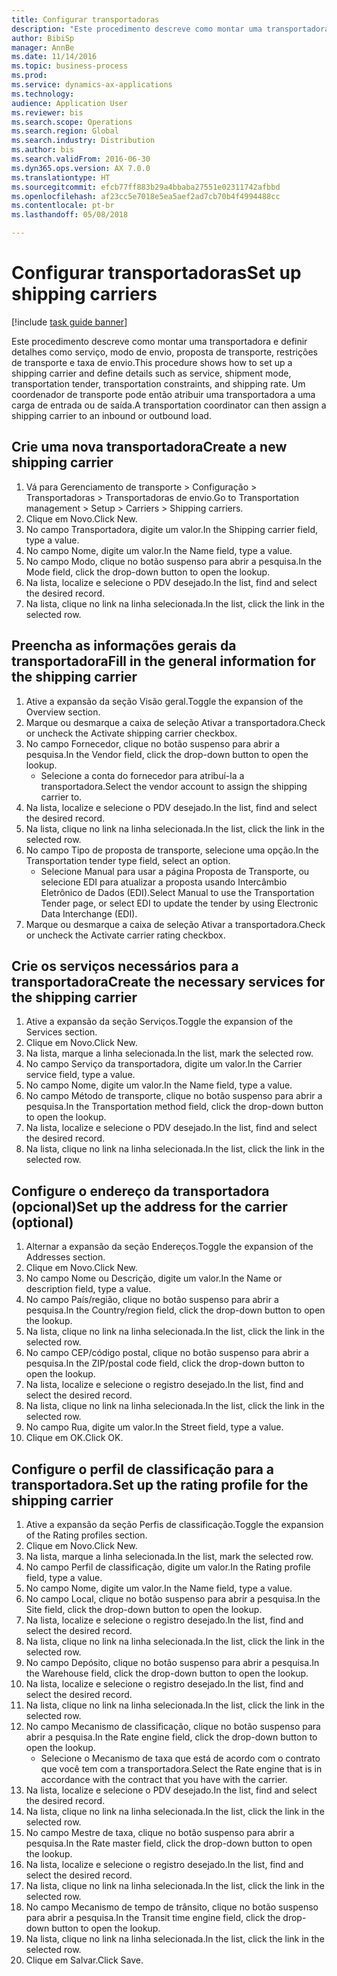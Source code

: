 ```yaml
--- 
title: Configurar transportadoras
description: "Este procedimento descreve como montar uma transportadora e definir detalhes como serviço, modo de envio, proposta de transporte, restrições de transporte e taxa de envio."
author: BibiSp
manager: AnnBe
ms.date: 11/14/2016
ms.topic: business-process
ms.prod: 
ms.service: dynamics-ax-applications
ms.technology: 
audience: Application User
ms.reviewer: bis
ms.search.scope: Operations
ms.search.region: Global
ms.search.industry: Distribution
ms.author: bis
ms.search.validFrom: 2016-06-30
ms.dyn365.ops.version: AX 7.0.0
ms.translationtype: HT
ms.sourcegitcommit: efcb77ff883b29a4bbaba27551e02311742afbbd
ms.openlocfilehash: af23cc5e7018e5ea5aef2ad7cb70b4f4994488cc
ms.contentlocale: pt-br
ms.lasthandoff: 05/08/2018

---
```

# <a name="set-up-shipping-carriers"></a><span data-ttu-id="89779-103">Configurar transportadoras</span><span class="sxs-lookup"><span data-stu-id="89779-103">Set up shipping carriers</span></span>

[!include [task guide banner](../../includes/task-guide-banner.md)]

<span data-ttu-id="89779-104">Este procedimento descreve como montar uma transportadora e definir detalhes como serviço, modo de envio, proposta de transporte, restrições de transporte e taxa de envio.</span><span class="sxs-lookup"><span data-stu-id="89779-104">This procedure shows how to set up a shipping carrier and define details such as service, shipment mode, transportation tender, transportation constraints, and shipping rate.</span></span> <span data-ttu-id="89779-105">Um coordenador de transporte pode então atribuir uma transportadora a uma carga de entrada ou de saída.</span><span class="sxs-lookup"><span data-stu-id="89779-105">A transportation coordinator can then assign a shipping carrier to an inbound or outbound load.</span></span>


## <a name="create-a-new-shipping-carrier"></a><span data-ttu-id="89779-106">Crie uma nova transportadora</span><span class="sxs-lookup"><span data-stu-id="89779-106">Create a new shipping carrier</span></span>
1. <span data-ttu-id="89779-107">Vá para Gerenciamento de transporte > Configuração > Transportadoras > Transportadoras de envio.</span><span class="sxs-lookup"><span data-stu-id="89779-107">Go to Transportation management > Setup > Carriers > Shipping carriers.</span></span>
2. <span data-ttu-id="89779-108">Clique em Novo.</span><span class="sxs-lookup"><span data-stu-id="89779-108">Click New.</span></span>
3. <span data-ttu-id="89779-109">No campo Transportadora, digite um valor.</span><span class="sxs-lookup"><span data-stu-id="89779-109">In the Shipping carrier field, type a value.</span></span>
4. <span data-ttu-id="89779-110">No campo Nome, digite um valor.</span><span class="sxs-lookup"><span data-stu-id="89779-110">In the Name field, type a value.</span></span>
5. <span data-ttu-id="89779-111">No campo Modo, clique no botão suspenso para abrir a pesquisa.</span><span class="sxs-lookup"><span data-stu-id="89779-111">In the Mode field, click the drop-down button to open the lookup.</span></span>
6. <span data-ttu-id="89779-112">Na lista, localize e selecione o PDV desejado.</span><span class="sxs-lookup"><span data-stu-id="89779-112">In the list, find and select the desired record.</span></span>
7. <span data-ttu-id="89779-113">Na lista, clique no link na linha selecionada.</span><span class="sxs-lookup"><span data-stu-id="89779-113">In the list, click the link in the selected row.</span></span>

## <a name="fill-in-the-general-information-for-the-shipping-carrier"></a><span data-ttu-id="89779-114">Preencha as informações gerais da transportadora</span><span class="sxs-lookup"><span data-stu-id="89779-114">Fill in the general information for the shipping carrier</span></span>
1. <span data-ttu-id="89779-115">Ative a expansão da seção Visão geral.</span><span class="sxs-lookup"><span data-stu-id="89779-115">Toggle the expansion of the Overview section.</span></span>
2. <span data-ttu-id="89779-116">Marque ou desmarque a caixa de seleção Ativar a transportadora.</span><span class="sxs-lookup"><span data-stu-id="89779-116">Check or uncheck the Activate shipping carrier checkbox.</span></span>
3. <span data-ttu-id="89779-117">No campo Fornecedor, clique no botão suspenso para abrir a pesquisa.</span><span class="sxs-lookup"><span data-stu-id="89779-117">In the Vendor field, click the drop-down button to open the lookup.</span></span>
    * <span data-ttu-id="89779-118">Selecione a conta do fornecedor para atribuí-la a transportadora.</span><span class="sxs-lookup"><span data-stu-id="89779-118">Select the vendor account to assign the shipping carrier to.</span></span>  
4. <span data-ttu-id="89779-119">Na lista, localize e selecione o PDV desejado.</span><span class="sxs-lookup"><span data-stu-id="89779-119">In the list, find and select the desired record.</span></span>
5. <span data-ttu-id="89779-120">Na lista, clique no link na linha selecionada.</span><span class="sxs-lookup"><span data-stu-id="89779-120">In the list, click the link in the selected row.</span></span>
6. <span data-ttu-id="89779-121">No campo Tipo de proposta de transporte, selecione uma opção.</span><span class="sxs-lookup"><span data-stu-id="89779-121">In the Transportation tender type field, select an option.</span></span>
    * <span data-ttu-id="89779-122">Selecione Manual para usar a página Proposta de Transporte, ou selecione EDI para atualizar a proposta usando Intercâmbio Eletrônico de Dados (EDI).</span><span class="sxs-lookup"><span data-stu-id="89779-122">Select Manual to use the Transportation Tender page, or select EDI to update the tender by using Electronic Data Interchange (EDI).</span></span>  
7. <span data-ttu-id="89779-123">Marque ou desmarque a caixa de seleção Ativar a transportadora.</span><span class="sxs-lookup"><span data-stu-id="89779-123">Check or uncheck the Activate carrier rating checkbox.</span></span>

## <a name="create-the-necessary-services-for-the-shipping-carrier"></a><span data-ttu-id="89779-124">Crie os serviços necessários para a transportadora</span><span class="sxs-lookup"><span data-stu-id="89779-124">Create the necessary services for the shipping carrier</span></span>
1. <span data-ttu-id="89779-125">Ative a expansão da seção Serviços.</span><span class="sxs-lookup"><span data-stu-id="89779-125">Toggle the expansion of the Services section.</span></span>
2. <span data-ttu-id="89779-126">Clique em Novo.</span><span class="sxs-lookup"><span data-stu-id="89779-126">Click New.</span></span>
3. <span data-ttu-id="89779-127">Na lista, marque a linha selecionada.</span><span class="sxs-lookup"><span data-stu-id="89779-127">In the list, mark the selected row.</span></span>
4. <span data-ttu-id="89779-128">No campo Serviço da transportadora, digite um valor.</span><span class="sxs-lookup"><span data-stu-id="89779-128">In the Carrier service field, type a value.</span></span>
5. <span data-ttu-id="89779-129">No campo Nome, digite um valor.</span><span class="sxs-lookup"><span data-stu-id="89779-129">In the Name field, type a value.</span></span>
6. <span data-ttu-id="89779-130">No campo Método de transporte, clique no botão suspenso para abrir a pesquisa.</span><span class="sxs-lookup"><span data-stu-id="89779-130">In the Transportation method field, click the drop-down button to open the lookup.</span></span>
7. <span data-ttu-id="89779-131">Na lista, localize e selecione o PDV desejado.</span><span class="sxs-lookup"><span data-stu-id="89779-131">In the list, find and select the desired record.</span></span>
8. <span data-ttu-id="89779-132">Na lista, clique no link na linha selecionada.</span><span class="sxs-lookup"><span data-stu-id="89779-132">In the list, click the link in the selected row.</span></span>

## <a name="set-up-the-address-for-the-carrier-optional"></a><span data-ttu-id="89779-133">Configure o endereço da transportadora (opcional)</span><span class="sxs-lookup"><span data-stu-id="89779-133">Set up the address for the carrier (optional)</span></span>
1. <span data-ttu-id="89779-134">Alternar a expansão da seção Endereços.</span><span class="sxs-lookup"><span data-stu-id="89779-134">Toggle the expansion of the Addresses section.</span></span>
2. <span data-ttu-id="89779-135">Clique em Novo.</span><span class="sxs-lookup"><span data-stu-id="89779-135">Click New.</span></span>
3. <span data-ttu-id="89779-136">No campo Nome ou Descrição, digite um valor.</span><span class="sxs-lookup"><span data-stu-id="89779-136">In the Name or description field, type a value.</span></span>
4. <span data-ttu-id="89779-137">No campo País/região, clique no botão suspenso para abrir a pesquisa.</span><span class="sxs-lookup"><span data-stu-id="89779-137">In the Country/region field, click the drop-down button to open the lookup.</span></span>
5. <span data-ttu-id="89779-138">Na lista, clique no link na linha selecionada.</span><span class="sxs-lookup"><span data-stu-id="89779-138">In the list, click the link in the selected row.</span></span>
6. <span data-ttu-id="89779-139">No campo CEP/código postal, clique no botão suspenso para abrir a pesquisa.</span><span class="sxs-lookup"><span data-stu-id="89779-139">In the ZIP/postal code field, click the drop-down button to open the lookup.</span></span>
7. <span data-ttu-id="89779-140">Na lista, localize e selecione o registro desejado.</span><span class="sxs-lookup"><span data-stu-id="89779-140">In the list, find and select the desired record.</span></span>
8. <span data-ttu-id="89779-141">Na lista, clique no link na linha selecionada.</span><span class="sxs-lookup"><span data-stu-id="89779-141">In the list, click the link in the selected row.</span></span>
9. <span data-ttu-id="89779-142">No campo Rua, digite um valor.</span><span class="sxs-lookup"><span data-stu-id="89779-142">In the Street field, type a value.</span></span>
10. <span data-ttu-id="89779-143">Clique em OK.</span><span class="sxs-lookup"><span data-stu-id="89779-143">Click OK.</span></span>

## <a name="set-up-the-rating-profile-for-the-shipping-carrier"></a><span data-ttu-id="89779-144">Configure o perfil de classificação para a transportadora.</span><span class="sxs-lookup"><span data-stu-id="89779-144">Set up the rating profile for the shipping carrier</span></span>
1. <span data-ttu-id="89779-145">Ative a expansão da seção Perfis de classificação.</span><span class="sxs-lookup"><span data-stu-id="89779-145">Toggle the expansion of the Rating profiles section.</span></span>
2. <span data-ttu-id="89779-146">Clique em Novo.</span><span class="sxs-lookup"><span data-stu-id="89779-146">Click New.</span></span>
3. <span data-ttu-id="89779-147">Na lista, marque a linha selecionada.</span><span class="sxs-lookup"><span data-stu-id="89779-147">In the list, mark the selected row.</span></span>
4. <span data-ttu-id="89779-148">No campo Perfil de classificação, digite um valor.</span><span class="sxs-lookup"><span data-stu-id="89779-148">In the Rating profile field, type a value.</span></span>
5. <span data-ttu-id="89779-149">No campo Nome, digite um valor.</span><span class="sxs-lookup"><span data-stu-id="89779-149">In the Name field, type a value.</span></span>
6. <span data-ttu-id="89779-150">No campo Local, clique no botão suspenso para abrir a pesquisa.</span><span class="sxs-lookup"><span data-stu-id="89779-150">In the Site field, click the drop-down button to open the lookup.</span></span>
7. <span data-ttu-id="89779-151">Na lista, localize e selecione o registro desejado.</span><span class="sxs-lookup"><span data-stu-id="89779-151">In the list, find and select the desired record.</span></span>
8. <span data-ttu-id="89779-152">Na lista, clique no link na linha selecionada.</span><span class="sxs-lookup"><span data-stu-id="89779-152">In the list, click the link in the selected row.</span></span>
9. <span data-ttu-id="89779-153">No campo Depósito, clique no botão suspenso para abrir a pesquisa.</span><span class="sxs-lookup"><span data-stu-id="89779-153">In the Warehouse field, click the drop-down button to open the lookup.</span></span>
10. <span data-ttu-id="89779-154">Na lista, localize e selecione o registro desejado.</span><span class="sxs-lookup"><span data-stu-id="89779-154">In the list, find and select the desired record.</span></span>
11. <span data-ttu-id="89779-155">Na lista, clique no link na linha selecionada.</span><span class="sxs-lookup"><span data-stu-id="89779-155">In the list, click the link in the selected row.</span></span>
12. <span data-ttu-id="89779-156">No campo Mecanismo de classificação, clique no botão suspenso para abrir a pesquisa.</span><span class="sxs-lookup"><span data-stu-id="89779-156">In the Rate engine field, click the drop-down button to open the lookup.</span></span>
    * <span data-ttu-id="89779-157">Selecione o Mecanismo de taxa que está de acordo com o contrato que você tem com a transportadora.</span><span class="sxs-lookup"><span data-stu-id="89779-157">Select the Rate engine that is in accordance with the contract that you have with the carrier.</span></span>  
13. <span data-ttu-id="89779-158">Na lista, localize e selecione o PDV desejado.</span><span class="sxs-lookup"><span data-stu-id="89779-158">In the list, find and select the desired record.</span></span>
14. <span data-ttu-id="89779-159">Na lista, clique no link na linha selecionada.</span><span class="sxs-lookup"><span data-stu-id="89779-159">In the list, click the link in the selected row.</span></span>
15. <span data-ttu-id="89779-160">No campo Mestre de taxa, clique no botão suspenso para abrir a pesquisa.</span><span class="sxs-lookup"><span data-stu-id="89779-160">In the Rate master field, click the drop-down button to open the lookup.</span></span>
16. <span data-ttu-id="89779-161">Na lista, localize e selecione o registro desejado.</span><span class="sxs-lookup"><span data-stu-id="89779-161">In the list, find and select the desired record.</span></span>
17. <span data-ttu-id="89779-162">Na lista, clique no link na linha selecionada.</span><span class="sxs-lookup"><span data-stu-id="89779-162">In the list, click the link in the selected row.</span></span>
18. <span data-ttu-id="89779-163">No campo Mecanismo de tempo de trânsito, clique no botão suspenso para abrir a pesquisa.</span><span class="sxs-lookup"><span data-stu-id="89779-163">In the Transit time engine field, click the drop-down button to open the lookup.</span></span>
19. <span data-ttu-id="89779-164">Na lista, clique no link na linha selecionada.</span><span class="sxs-lookup"><span data-stu-id="89779-164">In the list, click the link in the selected row.</span></span>
20. <span data-ttu-id="89779-165">Clique em Salvar.</span><span class="sxs-lookup"><span data-stu-id="89779-165">Click Save.</span></span>


